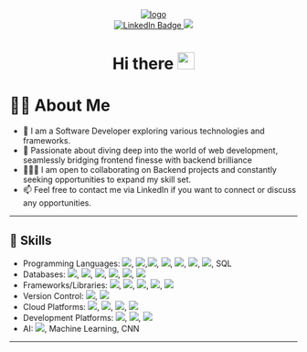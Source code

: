 <div id="header" align="center">

  <div id="logo">
    <a href="https://venkata-naveen-varma.github.io">
      <img src="https://github.com/venkata-naveen-varma/venkata-naveen-varma/blob/main/mylogo.png?raw=true" alt="logo"/>
    </a>
  </div>
  
  <div id="badges">
    <a href="https://www.linkedin.com/in/naveen-v-v/">
      <img src="https://img.shields.io/badge/LinkedIn-blue?style=for-the-badge&logo=linkedin&logoColor=white" alt="LinkedIn Badge"/>
    </a>
    <a href="https://medium.com/@naveen-varma">
      <img src="https://img.shields.io/badge/Medium-12100E?style=for-the-badge&logo=medium&logoColor=white"/>
    </a>
  </div>
  
  <h1>
  Hi there
  <img src="https://media.giphy.com/media/hvRJCLFzcasrR4ia7z/giphy.gif" width="30px"/>
  </h1>

</div>

# :man_technologist: About Me

- :telescope: I am a Software Developer exploring various technologies and frameworks.
- :seedling: Passionate about diving deep into the world of web development, seamlessly bridging frontend finesse with backend brilliance
- :people_holding_hands: I am open to collaborating on Backend projects and constantly seeking opportunities to expand my skill set.
- :mailbox: Feel free to contact me via LinkedIn if you want to connect or discuss any opportunities.

---

## :rocket: Skills

- Programming Languages: <img src="https://img.shields.io/badge/Node.js-339933.svg?style=for-the-badge&logo=nodedotjs&logoColor=white" />, <img src="https://img.shields.io/badge/React-20232A?style=for-the-badge&logo=react&logoColor=61DAFB" />,<img src="https://img.shields.io/badge/JavaScript-323330?style=for-the-badge&logo=javascript&logoColor=F7DF1E" />, <img src="https://img.shields.io/badge/Python-FFD43B?style=for-the-badge&logo=python&logoColor=blue" />, <img src="https://img.shields.io/badge/HTML5-E34F26?style=for-the-badge&logo=html5&logoColor=white" />, <img src="https://img.shields.io/badge/CSS3-1572B6?style=for-the-badge&logo=css3&logoColor=white" />, <img src="https://img.shields.io/badge/TypeScript-007ACC?style=for-the-badge&logo=typescript&logoColor=white"/>, SQL
- Databases: <img src="https://img.shields.io/badge/MongoDB-4EA94B?style=for-the-badge&logo=mongodb&logoColor=white" />, <img src="https://img.shields.io/badge/MySQL-005C84?style=for-the-badge&logo=mysql&logoColor=white" />, <img src="https://img.shields.io/badge/PostgreSQL-316192?style=for-the-badge&logo=postgresql&logoColor=white" />, <img src="https://img.shields.io/badge/Redis-DC382D.svg?style=for-the-badge&logo=Redis&logoColor=white"/>, <img src="https://img.shields.io/badge/Firebase-FFCA28.svg?style=for-the-badge&logo=Firebase&logoColor=black"/>, <img src="https://img.shields.io/badge/Amazon%20S3-569A31.svg?style=for-the-badge&logo=Amazon-S3&logoColor=white"/>
- Frameworks/Libraries: <img src="https://img.shields.io/badge/Express%20js-000000?style=for-the-badge&logo=express&logoColor=white" />, <img src="https://img.shields.io/badge/Socket.io-010101?&style=for-the-badge&logo=Socket.io&logoColor=white" />, <img src="https://img.shields.io/badge/nestjs-E0234E?style=for-the-badge&logo=nestjs&logoColor=white" />, <img src="https://img.shields.io/badge/npm-CB3837?style=for-the-badge&logo=npm&logoColor=white" />, <img src="https://img.shields.io/badge/Redux-764ABC.svg?style=for-the-badge&logo=Redux&logoColor=white"/>
- Version Control: <img src="https://img.shields.io/badge/Git-F05032.svg?style=for-the-badge&logo=Git&logoColor=white"/>, <img src="https://img.shields.io/badge/GitHub-181717.svg?style=for-the-badge&logo=GitHub&logoColor=white"/>
- Cloud Platforms: <img src="https://img.shields.io/badge/Amazon_AWS-FF9900?style=for-the-badge&logo=amazonaws&logoColor=white" />, <img src="https://img.shields.io/badge/Heroku-430098?style=for-the-badge&logo=heroku&logoColor=white"/>, <img src="https://img.shields.io/badge/Netlify-00C7B7.svg?style=for-the-badge&logo=Netlify&logoColor=white"/>, <img src="https://img.shields.io/badge/Google%20Colab-F9AB00.svg?style=for-the-badge&logo=Google-Colab&logoColor=white"/>
- Development Platforms: <img src="https://img.shields.io/badge/Postman-FF6C37?style=for-the-badge&logo=Postman&logoColor=white" />, <img src="https://img.shields.io/badge/Visual_Studio_Code-0078D4?style=for-the-badge&logo=visual%20studio%20code&logoColor=white"/>, <img src="https://img.shields.io/badge/PyCharm-000000.svg?style=for-the-badge&logo=PyCharm&logoColor=white"/>
- AI: <img src="https://img.shields.io/badge/OpenAI-412991.svg?style=for-the-badge&logo=OpenAI&logoColor=white"/>, Machine Learning, CNN


---

